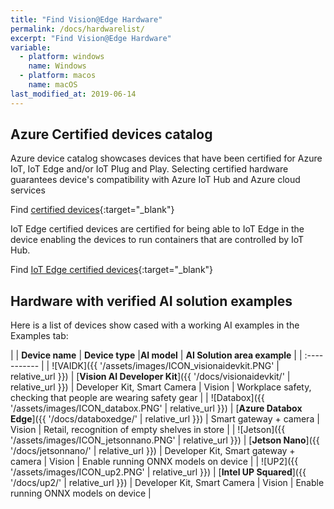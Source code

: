 ```yaml
---
title: "Find Vision@Edge Hardware"
permalink: /docs/hardwarelist/
excerpt: "Find Vision@Edge Hardware"
variable:
  - platform: windows
    name: Windows
  - platform: macos
    name: macOS
last_modified_at: 2019-06-14
---
```


## Azure Certified devices catalog

Azure device catalog showcases devices that have been certified for Azure IoT, IoT Edge and/or IoT Plug and Play. Selecting certified hardware guarantees device's compatibility with Azure IoT Hub and Azure cloud services

Find [certified devices](https://catalog.azureiotsolutions.com/){:target="_blank"}

IoT Edge certified devices are certified for being able to IoT Edge in the device enabling the devices to run containers that are controlled by IoT Hub.

Find [IoT Edge certified devices](https://catalog.azureiotsolutions.com/alldevices?filters={"18":["1"]}){:target="_blank"}

## Hardware with verified AI solution examples

Here is a list of devices show cased with a working AI examples in the Examples tab:

| | **Device name** | **Device type** |**AI model** | **AI Solution area example** | 
| :----------- |
| ![VAIDK]({{ '/assets/images/ICON_visionaidevkit.PNG' | relative_url }}) | [**Vision AI Developer Kit**]({{ '/docs/visionaidevkit/' | relative_url }}) | Developer Kit, Smart Camera | Vision | Workplace safety, checking that people are wearing safety gear |
| ![Databox]({{ '/assets/images/ICON_databox.PNG' | relative_url }}) | [**Azure Databox Edge**]({{ '/docs/databoxedge/' | relative_url }}) | Smart gateway + camera | Vision | Retail, recognition of empty shelves in store |
| ![Jetson]({{ '/assets/images/ICON_jetsonnano.PNG' | relative_url }}) | [**Jetson Nano**]({{ '/docs/jetsonnano/' | relative_url }}) | Developer Kit, Smart gateway + camera | Vision | Enable running ONNX models on device |
| ![UP2]({{ '/assets/images/ICON_up2.PNG' | relative_url }}) | [**Intel UP Squared**]({{ '/docs/up2/' | relative_url }}) | Developer Kit, Smart Camera | Vision | Enable running ONNX models on device |